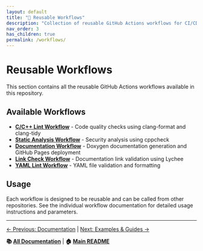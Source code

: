 ```yaml
---
layout: default
title: "🔄 Reusable Workflows"
description: "Collection of reusable GitHub Actions workflows for CI/CD tasks"
nav_order: 3
has_children: true
permalink: /workflows/
---
```


# Reusable Workflows

This section contains all the reusable GitHub Actions workflows available in this repository.

## Available Workflows

- **[C/C++ Lint Workflow](c-cpp-lint-workflow.md)** - Code quality checks using clang-format and clang-tidy
- **[Static Analysis Workflow](c-cpp-static-analysis-workflow.md)** - Security analysis using cppcheck
- **[Documentation Workflow](docs-workflow.md)** - Doxygen documentation generation and GitHub Pages deployment
- **[Link Check Workflow](docs-link-check-workflow.md)** - Documentation link validation using Lychee
- **[YAML Lint Workflow](yamllint-workflow.md)** - YAML file validation and formatting

## Usage

Each workflow is designed to be reusable and can be called from other repositories. See the individual
workflow documentation for detailed usage instructions and parameters.

---

[← Previous: Documentation](index.md) | [Next: Examples & Guides →](guides.md)

**📚 [All Documentation](index.md)** | **🏠 [Main README](../README.md)**
